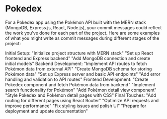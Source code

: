 # Pokedex

For a Pokedex app using the Pokémon API built with the MERN stack (MongoDB, Express.js, React, Node.js), your commit messages could reflect the work you've done for each part of the project. Here are some examples of what you might write as commit messages during different stages of the project:

Initial Setup:
"Initialize project structure with MERN stack"
"Set up React frontend and Express backend"
"Add MongoDB connection and create initial models"
Backend Development:
"Implement API routes to fetch Pokémon data from external API"
"Create MongoDB schema for storing Pokémon data"
"Set up Express server and basic API endpoints"
"Add error handling and validation to API routes"
Frontend Development:
"Create Pokedex component and fetch Pokémon data from backend"
"Implement search functionality for Pokémon"
"Add Pokémon detail view component"
"Style Pokedex and Pokémon detail pages with CSS"
Final Touches:
"Add routing for different pages using React Router"
"Optimize API requests and improve performance"
"Fix styling issues and polish UI"
"Prepare for deployment and update documentation"
